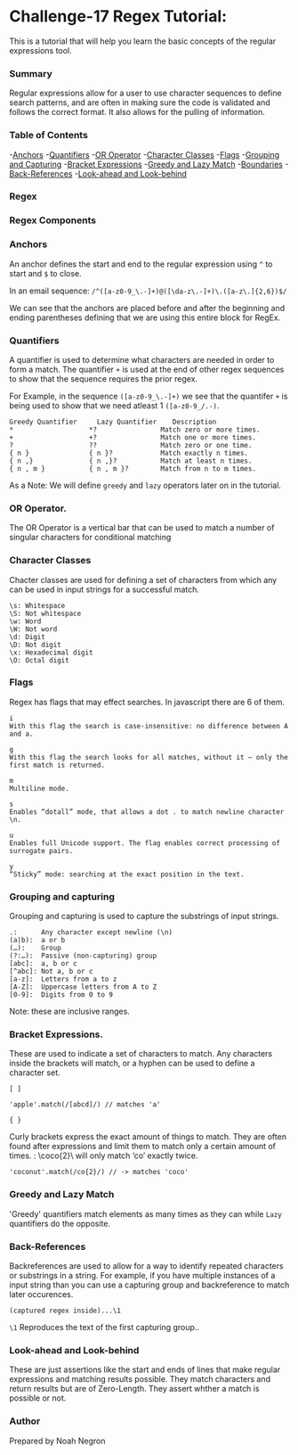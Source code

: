 # Challenge-17 Regex Tutorial:

This is a tutorial that will help you learn the basic concepts of the regular expressions tool.

### Summary

Regular expressions allow for a user to use character sequences to define search patterns, and are often in making sure the code is validated and follows the correct format. It also allows for the pulling of information.

### Table of Contents

-[Anchors](#anchors)
-[Quantifiers](#quantifiers)
-[OR Operator](#or-operator)
-[Character Classes](#character-classes)
-[Flags](#flags)
-[Grouping and Capturing](#grouping-and-capturing)
-[Bracket Expressions](#bracket-expressions)
-[Greedy and Lazy Match](#greedy-and-lazy-match)
-[Boundaries](#boundaries)
-[Back-References](#back-references)
-[Look-ahead and Look-behind](#look-ahead-and-look-behind)

### Regex 

### Regex Components

### Anchors

An anchor defines the start and end to the regular expression using `^` to start and `$` to close.

In an email sequence: `/^([a-z0-9_\.-]+)@([\da-z\.-]+)\.([a-z\.]{2,6})$/`

We can see that the anchors are placed before and after the beginning and ending parentheses defining that we are using this entire block for RegEx.

### Quantifiers

A quantifier is used to determine what characters are needed in order to form a match. The quantifier `+` is used at the end of other regex sequences to show that the sequence requires the prior regex.

For Example, in the sequence `([a-z0-9_\.-]+)` we see that the quantifer `+` is being used to show that we need atleast 1 `([a-z0-9_/.-)`.

```
Greedy Quantifier     Lazy Quantifier    Description
*	                *?	              Match zero or more times.
+	                +?	              Match one or more times.
?	                ??	              Match zero or one time.
{ n }	            { n }?	          Match exactly n times.
{ n ,}	            { n ,}?	          Match at least n times.
{ n , m }	        { n , m }?	      Match from n to m times.
```

As a Note: We will define `greedy` and `lazy` operators later on in the tutorial.

### OR Operator.

The OR Operator is a vertical bar that can be used to match a number of singular characters for conditional matching

### Character Classes

Chacter classes are used for defining a set of characters from which any can be used in input strings for a successful match. 

```
\s: Whitespace
\S: Not whitespace
\w: Word
\W: Not word
\d: Digit
\D: Not digit
\x: Hexade­cimal digit
\O: Octal digit
```

### Flags

Regex has flags that may effect searches. In javascript there are 6 of them.

```
i
With this flag the search is case-insensitive: no difference between A and a.

g
With this flag the search looks for all matches, without it – only the first match is returned.

m
Multiline mode.

s
Enables “dotall” mode, that allows a dot . to match newline character \n.

u
Enables full Unicode support. The flag enables correct processing of surrogate pairs.

y
“Sticky” mode: searching at the exact position in the text.
```

### Grouping and capturing

Grouping and capturing is used to capture the substrings of input strings. 

```
.:      Any character except newline (\n)
(a|b):  a or b
(…):    Group
(?:…):  Passive (non-capturing) group
[abc]:  a, b or c
[^abc]: Not a, b or c
[a-z]:  Letters from a to z
[A-Z]:  Uppercase letters from A to Z
[0-9]:  Digits from 0 to 9 
```
Note: these are inclusive ranges.

### Bracket Expressions.

These are used to indicate a set of characters to match. Any characters inside the brackets will match, or a hyphen can be used to define a character set.

```[ ]```

```
'apple'.match(/[abcd]/) // matches 'a'
```

```{ }```

Curly brackets express the exact amount of things to match. They are often found after expressions and limit them to match only a certain amount of times. 
: \coco{2}\ will only match ‘co’ exactly twice.
```
'coconut'.match(/co{2}/) // -> matches 'coco'
```

### Greedy and Lazy Match

'Greedy' quantifiers match elements as many times as they can while `Lazy` quantifiers do the opposite.

### Back-References

Backreferences are used to allow for a way to identify repeated characters or substrings in a string. For example, if you have multiple instances of a input string than you can use a capturing group and backreference to match later occurences. 

```(captured regex inside)...\1```

```\1``` Reproduces the text of the first capturing group..

### Look-ahead and Look-behind

These are just assertions like the start and ends of lines that make regular expressions and matching results possible. They match characters and return results but are of Zero-Length. They assert whther a match is possible or not.

### Author

Prepared by Noah Negron